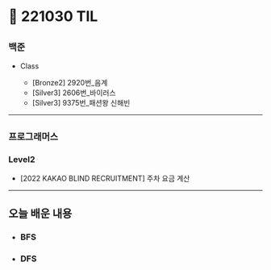 # 🚩 221030 TIL

## **`백준`**

- Class

  - [Bronze2] 2920번\_음계
  - [Silver3] 2606번\_바이러스
  - [Silver3] 9375번\_패션왕 신해빈

---

## **`프로그래머스`**

### Level2

- [2022 KAKAO BLIND RECRUITMENT] 주차 요금 계산

---

## **오늘 배운 내용**

- ### BFS
- ### DFS
